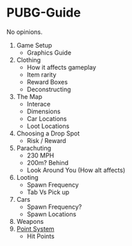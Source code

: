 # PUBG-Guide

No opinions.

1. Game Setup
    * Graphics Guide
1. Clothing
    * How it affects gameplay
    * Item rarity
    * Reward Boxes
    * Deconstructing
1. The Map
    * Interace
    * Dimensions
    * Car Locations
    * Loot Locations
1. Choosing a Drop Spot
    * Risk / Reward
1. Parachuting
    * 230 MPH
    * 200m? Behind
    * Look Around You (How alt affects)
1. Looting
    * Spawn Frequency
    * Tab Vs Pick up
1. Cars
    * Spawn Frequency?
    * Spawn Locations
1. Weapons
1. [Point System](./PointSystem.md)
    * Hit Points

